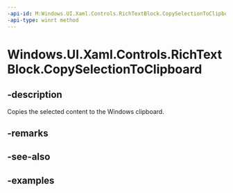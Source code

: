 ```yaml
---
-api-id: M:Windows.UI.Xaml.Controls.RichTextBlock.CopySelectionToClipboard
-api-type: winrt method
---
```


<!-- Method syntax.
public void RichTextBlock.CopySelectionToClipboard()
-->

# Windows.UI.Xaml.Controls.RichTextBlock.CopySelectionToClipboard

## -description

Copies the selected content to the Windows clipboard.

## -remarks

## -see-also

## -examples

